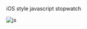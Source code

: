 iOS style javascript stopwatch

![js](https://user-images.githubusercontent.com/84740121/140564774-c0873c64-09d3-4b29-a083-09540871dfe0.png)
